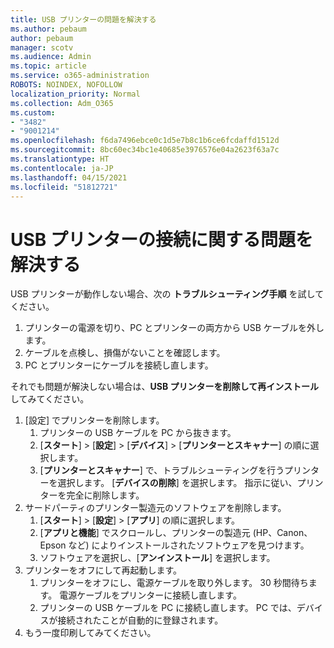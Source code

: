 ```yaml
---
title: USB プリンターの問題を解決する
ms.author: pebaum
author: pebaum
manager: scotv
ms.audience: Admin
ms.topic: article
ms.service: o365-administration
ROBOTS: NOINDEX, NOFOLLOW
localization_priority: Normal
ms.collection: Adm_O365
ms.custom:
- "3482"
- "9001214"
ms.openlocfilehash: f6da7496ebce0c1d5e7b8c1b6ce6fcdaffd1512d
ms.sourcegitcommit: 8bc60ec34bc1e40685e3976576e04a2623f63a7c
ms.translationtype: HT
ms.contentlocale: ja-JP
ms.lasthandoff: 04/15/2021
ms.locfileid: "51812721"
---
```

# <a name="fix-usb-printer-connection-issues"></a>USB プリンターの接続に関する問題を解決する

USB プリンターが動作しない場合、次の **トラブルシューティング手順** を試してください。

1. プリンターの電源を切り、PC とプリンターの両方から USB ケーブルを外します。
2. ケーブルを点検し、損傷がないことを確認します。
3. PC とプリンターにケーブルを接続し直します。

それでも問題が解決しない場合は、**USB プリンターを削除して再インストール** してみてください。

1. [設定] でプリンターを削除します。
    1. プリンターの USB ケーブルを PC から抜きます。
    2. [**スタート**] > [**設定**] > [**デバイス**] > [**プリンターとスキャナー**] の順に選択します。
    3. [**プリンターとスキャナー**] で、トラブルシューティングを行うプリンターを選択します。 [**デバイスの削除**] を選択します。 指示に従い、プリンターを完全に削除します。
2. サードパーティのプリンター製造元のソフトウェアを削除します。
    1. [**スタート**]  >  [**設定**]  >  [**アプリ**] の順に選択します。
    2. [**アプリと機能**] でスクロールし、プリンターの製造元 (HP、Canon、Epson など) によりインストールされたソフトウェアを見つけます。
    3. ソフトウェアを選択し、[**アンインストール**] を選択します。
3. プリンターをオフにして再起動します。<br>
    1. プリンターをオフにし、電源ケーブルを取り外します。 30 秒間待ちます。 電源ケーブルをプリンターに接続し直します。
    2. プリンターの USB ケーブルを PC に接続し直します。 PC では、デバイスが接続されたことが自動的に登録されます。
4. もう一度印刷してみてください。